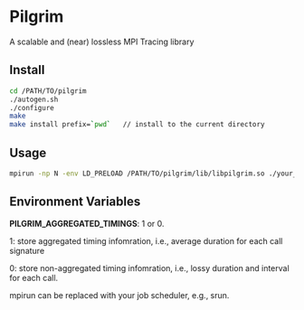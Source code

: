 # Pilgrim

A scalable and (near) lossless MPI Tracing library

## Install
```bash
cd /PATH/TO/pilgrim
./autogen.sh
./configure
make
make install prefix=`pwd`   // install to the current directory
```

## Usage
```bash
mpirun -np N -env LD_PRELOAD /PATH/TO/pilgrim/lib/libpilgrim.so ./your_app
```

## Environment Variables

**PILGRIM_AGGREGATED_TIMINGS**: 1 or 0.

1: store aggregated timing infomration, i.e., average duration for each call signature

0: store non-aggregated timing infomration, i.e., lossy duration and interval for each call.



mpirun can be replaced with your job scheduler, e.g., srun.

